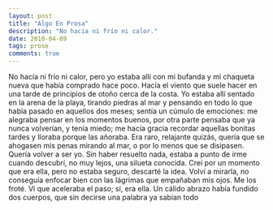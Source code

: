 ```yaml
---
layout: post
title: "Algo En Prosa"
description: "No hacía ni frío ni calor."
date: 2010-04-09
tags: prose
comments: true
---
```


No hacía ni frío ni calor, pero yo estaba allí con mi bufanda y mi chaqueta nueva que había comprado hace poco. Hacía el viento que suele hacer en una tarde de principios de otoño cerca de la costa. Yo estaba allí sentado en la arena de la playa, tirando piedras al mar y pensando en todo lo que había pasado en aquellos dos meses; sentía un cúmulo de emociones: me alegraba pensar en los momentos buenos, por otra parte pensaba que ya nunca volverían, y tenía miedo; me hacía gracia recordar aquellas bonitas tardes y lloraba porque las añoraba. Era raro, relajante quizás, quería que se ahogasen mis penas mirando al mar, o por lo menos que se disipasen. Quería volver a ser yo.
Sin haber resuelto nada, estaba a punto de irme cuando descubrí, no muy lejos, una silueta conocida. Creí por un momento que era ella, pero no estaba seguro, descarté la idea. Volví a mirarla, no conseguía enfocar bien con las lágrimas que empañaban mis ojos. Me los froté. Vi que aceleraba el paso; sí, era ella. Un cálido abrazo había fundido dos cuerpos, que sin decirse una palabra ya sabían todo
